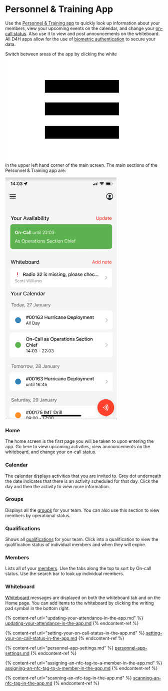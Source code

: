 # Personnel & Training App

Use the [Personnel & Training app](./) to quickly look up information about your members, view your upcoming events on the calendar, and change your [on-call status](../on-call-planner/). Also use it to view and post announcements on the whiteboard. All D4H apps allow for the use of [biometric authentication](../../shared-services/biometric-authentication.md) to secure your data.

Switch between areas of the app by clicking the white<img src="../../.gitbook/assets/more options.png" alt="Image Placeholder" data-size="line">in the upper left hand corner of the main screen. The main sections of the Personnel & Training app are:

![](<../../.gitbook/assets/Screen Shot 2022-01-27 at 9.01.11 AM.png>)

### Home

The home screen is the first page you will be taken to upon entering the app. Go here to view upcoming activities, view announcements on the whiteboard, and change your on-call status.&#x20;

### Calendar

The calendar displays activities that you are invited to. Grey dot underneath the date indicates that there is an activity scheduled for that day. Click the day and then the activity to view more information.

### Groups

Displays all the [groups](../groups/) for your team. You can also use this section to view members by operational status.&#x20;

### Qualifications

Shows all [qualifications](../qualifications/) for your team. Click into a qualification to view the qualification status of individual members and when they will expire.&#x20;

### Members

Lists all of your [members](../members/). Use the tabs along the top to sort by On-call status. Use the search bar to look up individual members.

### Whiteboard

[Whiteboard ](../whiteboard/)messages are displayed on both the whiteboard tab and on the Home page. You can add items to the whiteboard by clicking the writing pad symbol in the bottom right.&#x20;

{% content-ref url="updating-your-attendance-in-the-app.md" %}
[updating-your-attendance-in-the-app.md](updating-your-attendance-in-the-app.md)
{% endcontent-ref %}

{% content-ref url="setting-your-on-call-status-in-the-app.md" %}
[setting-your-on-call-status-in-the-app.md](setting-your-on-call-status-in-the-app.md)
{% endcontent-ref %}

{% content-ref url="personnel-app-settings.md" %}
[personnel-app-settings.md](personnel-app-settings.md)
{% endcontent-ref %}

{% content-ref url="assigning-an-nfc-tag-to-a-member-in-the-app.md" %}
[assigning-an-nfc-tag-to-a-member-in-the-app.md](assigning-an-nfc-tag-to-a-member-in-the-app.md)
{% endcontent-ref %}

{% content-ref url="scanning-an-nfc-tag-in-the-app.md" %}
[scanning-an-nfc-tag-in-the-app.md](scanning-an-nfc-tag-in-the-app.md)
{% endcontent-ref %}
